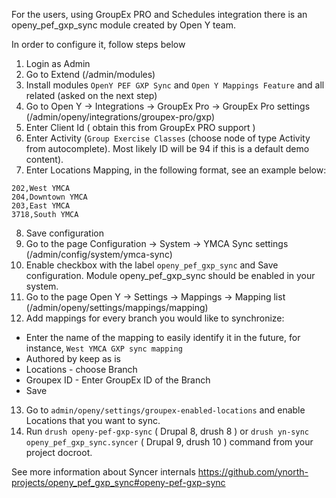 For the users, using GroupEx PRO and Schedules integration there is an openy_pef_gxp_sync module created by Open Y team.

In order to configure it, follow steps below


1. Login as Admin
2. Go to Extend (/admin/modules)
3. Install modules `OpenY PEF GXP Sync` and `Open Y Mappings Feature`  and all related (asked on the next step)
4. Go to Open Y -> Integrations -> GroupEx Pro -> GroupEx Pro settings (/admin/openy/integrations/groupex-pro/gxp)
5. Enter Client Id ( obtain this from GroupEx PRO support )
6. Enter Activity (`Group Exercise Classes` (choose node of type Activity from autocomplete). Most likely ID will be 94 if this is a default demo content).
7. Enter Locations Mapping, in the following format, see an example below:
```
202,West YMCA
204,Downtown YMCA
203,East YMCA
3718,South YMCA
```
8. Save configuration
9. Go to the page Configuration -> System -> YMCA Sync settings (/admin/config/system/ymca-sync)
10. Enable checkbox with the label `openy_pef_gxp_sync` and Save configuration. Module openy_pef_gxp_sync should be enabled in your system.
11. Go to the page Open Y -> Settings -> Mappings -> Mapping list (/admin/openy/settings/mappings/mapping)
12. Add mappings for every branch you would like to synchronize:
- Enter the name of the mapping to easily identify it in the future, for instance, `West YMCA GXP sync mapping`
- Authored by keep as is
- Locations - choose Branch
- Groupex ID - Enter GroupEx ID of the Branch
- Save
13. Go to `admin/openy/settings/groupex-enabled-locations` and enable Locations that you want to sync.
14. Run `drush openy-pef-gxp-sync` ( Drupal 8, drush 8 ) or `drush yn-sync openy_pef_gxp_sync.syncer` ( Drupal 9, drush 10 ) command from your project docroot.


See more information about Syncer internals https://github.com/ynorth-projects/openy_pef_gxp_sync#openy-pef-gxp-sync

